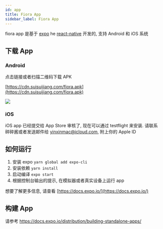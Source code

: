 ```yaml
---
id: app
title: Fiora App
sidebar_label: Fiora App
---
```


fiora app 是基于 [expo](https://expo.io/) he  [react-native](https://reactnative.dev/) 开发的, 支持 Android 和 iOS 系统

## 下载 App

### Android

点击链接或者扫描二维码下载 APK

[https://cdn.suisuijiang.com/fiora.apk](https://cdn.suisuijiang.com/fiora.apk)

![](/img/android-download-qrcode.png)

### iOS

iOS app 已经提交给 App Store 审核了, 现在可以通过 testflight 来安装. 请联系碎碎酱或者发送邮件给 <yinxinmac@icloud.com>, 附上你的 Apple ID

## 如何运行

1. 安装 expo `yarn global add expo-cli`
2. 安装依赖 `yarn install`
3. 启动编译 `expo start`
4. 根据控制台输出的提示, 在模拟器或者真实设备上运行 app

想要了解更多信息, 请查看 [https://docs.expo.io/](https://docs.expo.io/)

## 构建 App

请参考 <https://docs.expo.io/distribution/building-standalone-apps/>